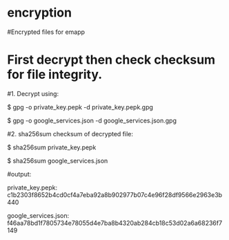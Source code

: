 # encryption
#Encrypted files for emapp
# First decrypt then check checksum for file integrity.


#1. Decrypt using:

$ gpg -o private_key.pepk -d private_key.pepk.gpg

$ gpg -o google_services.json -d google_services.json.gpg


#2. sha256sum checksum of decrypted file:

$ sha256sum private_key.pepk

$ sha256sum google_services.json

#output:

private_key.pepk: c1b2303f8652b4cd0cf4a7eba92a8b902977b07c4e96f28df9566e2963e3b440

google_services.json: f46aa78bd1f7805734e78055d4e7ba8b4320ab284cb18c53d02a6a68236f7149
